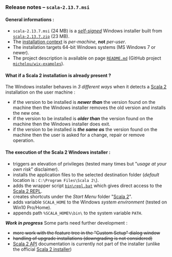 ### Release notes &ndash; `scala-2.13.7.msi`

#### General informations :
- `scala-2.13.7.msi` (24 MB) is a [*self-signed*](https://en.wikipedia.org/wiki/Self-signed_certificate) Windows installer built from [`scala-2.13.7.zip`](https://scala-lang.org/files/archive/) (23 MB).
- The [installation context](https://docs.microsoft.com/en-us/windows/win32/msi/installation-context) is *per-machine*, **not** *per-user*.
- The installation targets 64-bit Windows systems (MS Windows 7 or newer).
- The project description is available on page [`README.md`](../../scala2-examples/README.md) (GitHub project [`michelou/wix-examples`](https://github.com/michelou/wix-examples)).

#### What if a Scala 2 installation is already present ?
The Windows installer behaves in *3 different ways* when it detects a [Scala 2](https://www.scala-lang.org/) installation on the user machine :
- if the version to be installed is ***newer than*** the version found on the machine then the Windows installer removes the old version and installs the new one.
- if the version to be installed is ***older than*** the version found on the machine then the Windows installer does exit.
- if the version to be installed is ***the same as*** the version found on the machine then the user is asked for a change, repair or remove operation.

#### The execution of the Scala 2 Windows installer :
- triggers an elevation of privileges (tested many times but "*usage at your own risk*" disclaimer).
- installs the application files to the selected destination folder (*default* location is : `C:\Program Files\Scala 2\`).
- adds the wrapper script [`bin\repl.bat`](../../scala2-examples/Scala2First/src/resources/repl.bat) which gives direct access to the [Scala 2 REPL](../../scala2-examples/images/Scala2First_REPL.png).
- creates shortcuts under the *Start Menu* folder "[Scala 2](../../scala2-examples/images/Scala2First_StartMenu.png)".
- adds variable `SCALA_HOME` to the Windows *system environment* (tested on Win10 Pro/Home).
- appends path `%SCALA_HOME%\bin\` to the system variable `PATH`.

***Work in progress*** Some parts need further development : 
- ~~more work with the feature tree in the "Custom Setup" dialog window~~
- ~~handling of upgrade installations (downgrading is not considered)~~
- [Scala 2 API](https://www.scala-lang.org/api/current/) documentation is currently not part of the installer (unlike the official [Scala 2 installer](https://scala-lang.org/files/archive/))
